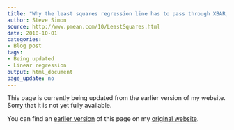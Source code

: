```yaml
---
title: "Why the least squares regression line has to pass through XBAR, YBAR"
author: Steve Simon
source: http://www.pmean.com/10/LeastSquares.html
date: 2010-10-01
categories:
- Blog post
tags:
- Being updated
- Linear regression
output: html_document
page_update: no
---
```


This page is currently being updated from the earlier version of my website. Sorry that it is not yet fully available.

<!---More--->

You can find an [earlier version][sim1] of this page on my [original website][sim2].

[sim1]: http://www.pmean.com/10/LeastSquares.html
[sim2]: http://www.pmean.com/original_site.html
